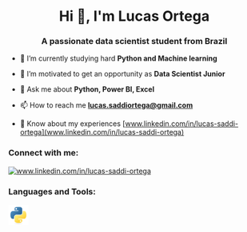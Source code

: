 <h1 align="center">Hi 👋, I'm Lucas Ortega</h1>
<h3 align="center">A passionate data scientist student from Brazil</h3>

- 🌱 I’m currently studying hard **Python and Machine learning**

- 👯 I’m motivated to get an opportunity as **Data Scientist Junior**

- 💬 Ask me about **Python, Power BI, Excel**

- 📫 How to reach me **lucas.saddiortega@gmail.com**

- 📄 Know about my experiences [www.linkedin.com/in/lucas-saddi-ortega](www.linkedin.com/in/lucas-saddi-ortega)

<h3 align="left">Connect with me:</h3>
<p align="left">
<a href="https://linkedin.com/in/www.linkedin.com/in/lucas-saddi-ortega" target="blank"><img align="center" src="https://raw.githubusercontent.com/rahuldkjain/github-profile-readme-generator/master/src/images/icons/Social/linked-in-alt.svg" alt="www.linkedin.com/in/lucas-saddi-ortega" height="30" width="40" /></a>
</p>

<h3 align="left">Languages and Tools:</h3>
<p align="left"> <a href="https://www.python.org" target="_blank" rel="noreferrer"> <img src="https://raw.githubusercontent.com/devicons/devicon/master/icons/python/python-original.svg" alt="python" width="40" height="40"/> </a> </p>


<!---
- 👋 Hi, I’m @lucas-ortega
- 👀 I’m interested in ...
- 🌱 I’m currently learning ...
- 💞️ I’m looking to collaborate on ...
- 📫 How to reach me ...

lucas-ortega/lucas-ortega is a ✨ special ✨ repository because its `README.md` (this file) appears on your GitHub profile.
You can click the Preview link to take a look at your changes.
--->
